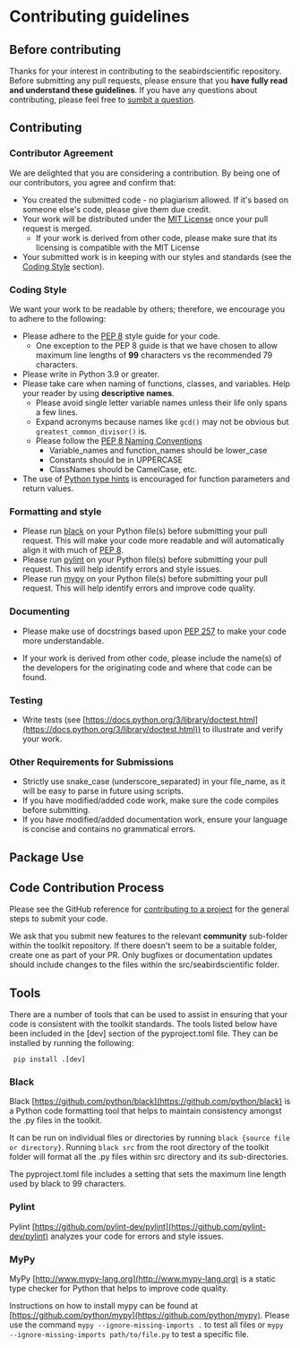 # Contributing guidelines

## Before contributing

Thanks for your interest in contributing to the seabirdscientific repository. Before submitting any pull requests, please ensure that you __have fully read and understand these guidelines__. If you have any questions about contributing, please feel free to [sumbit a question](https://github.com/Sea-BirdScientific/seabirdscientific/issues/new).

## Contributing

### Contributor Agreement

We are delighted that you are considering a contribution. By being one of our contributors, you agree and confirm that:

- You created the submitted code - no plagiarism allowed. If it's based on someone else's code, please give them due credit.
- Your work will be distributed under the [MIT License](LICENSE.md) once your pull request is merged. 
  - If your work is derived from other code, please make sure that its licensing is compatible with the MIT License
- Your submitted work is in keeping with our styles and standards (see the [Coding Style](#coding-style) section).

### Coding Style

We want your work to be readable by others; therefore, we encourage you to adhere to the following:

- Please adhere to the [PEP 8](https://peps.python.org/pep-0008/) style guide for your code.
  - One exception to the PEP 8 guide is that we have chosen to allow maximum line lengths of __99__ characters vs the recommended 79 characters.
- Please write in Python 3.9 or greater.
- Please take care when naming of functions, classes, and variables. Help your reader by using __descriptive names__.
  - Please avoid single letter variable names unless their life only spans a few lines.
  - Expand acronyms because names like `gcd()` may not be obvious but `greatest_common_divisor()` is.
  - Please follow the [PEP 8 Naming Conventions](https://pep8.org/#prescriptive-naming-conventions) 
    - Variable_names and function_names should be lower_case
    - Constants should be in UPPERCASE
    - ClassNames should be CamelCase, etc.
- The use of [Python type hints](https://docs.python.org/3/library/typing.html) is encouraged for function parameters and return values.

### Formatting and style
- Please run [black](#black) on your Python file(s) before submitting your pull request. This will make your code more readable and will automatically align it with much of [PEP 8](https://www.python.org/dev/peps/pep-0008/).
- Please run [pylint](#pylint) on your Python file(s) before submitting your pull request. This will help identify errors and style issues.
- Please run [mypy](#mypy) on your Python file(s) before submitting your pull request. This will help identify errors and improve code quality.

### Documenting
- Please make use of docstrings based upon [PEP 257](https://peps.python.org/pep-0257/) to make your code more understandable.
<!-- 
TODO: Determine how to capture author information
- At a minimum, include your github account in the header of each of your .py files. OR in  
-->
- If your work is derived from other code, please include the name(s) of the developers for the originating code and where that code can be found.

### Testing
- Write tests (see [https://docs.python.org/3/library/doctest.html](https://docs.python.org/3/library/doctest.html)) to illustrate and verify your work.

<!-- ### Other stuff to consider  
- [__List comprehensions and generators__](https://docs.python.org/3/tutorial/datastructures.html#list-comprehensions) are preferred over the use of `lambda`, `map`, `filter`, `reduce` but the important thing is to demonstrate the power of Python in code that is easy to read and maintain.

- Avoid importing external libraries for basic algorithms. Only use those libraries for complicated algorithms. 
-->

### Other Requirements for Submissions
- Strictly use snake_case (underscore_separated) in your file_name, as it will be easy to parse in future using scripts.
- If you have modified/added code work, make sure the code compiles before submitting.
- If you have modified/added documentation work, ensure your language is concise and contains no grammatical errors.

## Package Use

<!-- 
TODO: Add package suggestion information, eg. Pandas vs X-Array
 -->

## Code Contribution Process

Please see the GitHub reference for [contributing to a project](https://docs.github.com/en/get-started/exploring-projects-on-github/contributing-to-a-project) for the general steps to submit your code.

We ask that you submit new features to the relevant __community__ sub-folder within the toolkit repository. If there doesn't seem to be a suitable folder, create one as part of your PR. Only bugfixes or documentation updates should include changes to the files within the src/seabirdscientific folder.

## Tools
There are a number of tools that can be used to assist in ensuring that your code is consistent with the toolkit standards. The tools listed below have been included in the \[dev\] section of the pyproject.toml file. They can be installed by running the following:

``` pip install .[dev]```

### Black

Black [https://github.com/python/black](https://github.com/python/black) is a Python code formatting tool that helps to maintain consistency amongst the .py files in the toolkit. 

It can be run on individual files or directories by running ```black {source file or directory}```. Running ```black src``` from the root directory of the toolkit folder will format all the .py files within src directory and its sub-directories. 

The pyproject.toml file includes a setting that sets the maximum line length used by black to 99 characters.

### Pylint

Pylint [https://github.com/pylint-dev/pylint](https://github.com/pylint-dev/pylint) analyzes your code for errors and style issues.

### MyPy

MyPy [http://www.mypy-lang.org](http://www.mypy-lang.org) is a static type checker for Python that helps to improve code quality.

Instructions on how to install mypy can be found at [https://github.com/python/mypy](https://github.com/python/mypy). Please use the command `mypy --ignore-missing-imports .` to test all files or `mypy --ignore-missing-imports path/to/file.py` to test a specific file.
